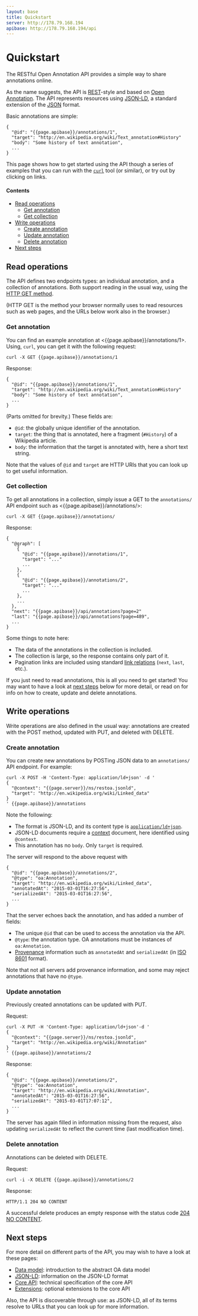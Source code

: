 ```yaml
---
layout: base
title: Quickstart
server: http://178.79.168.194
apibase: http://178.79.168.194/api
---
```


# Quickstart

The RESTful Open Annotation API provides a simple way to share
annotations online. 

As the name suggests, the API is
[REST](http://en.wikipedia.org/wiki/Representational_state_transfer)-style
and based on [Open
Annotation](http://www.openannotation.org/spec/core/). The API
represents resources using [JSON-LD](http://json-ld.org), a standard
extension of the [JSON](http://json.org) format.

Basic annotations are simple:

    {
      "@id": "{{page.apibase}}/annotations/1",
      "target": "http://en.wikipedia.org/wiki/Text_annotation#History"
      "body": "Some history of text annotation",
      ...
    }

This page shows how to get started using the API though a series of
examples that you can run with the
[`curl`](http://en.wikipedia.org/wiki/CURL) tool (or similar), or try
out by clicking on links.

#### Contents

* [Read operations](#read-operations)
  * [Get annotation](#get-annotation)
  * [Get collection](#get-collection)
* [Write operations](#write-operations)
  * [Create annotation](#create-annotation)
  * [Update annotation](#update-annotation)
  * [Delete annotation](#delete-annotation)
* [Next steps](#next-steps)

## Read operations

The API defines two endpoints types: an individual annotation, and a
collection of annotations. Both support reading in the usual way,
using the [HTTP GET
method](http://en.wikipedia.org/wiki/Hypertext_Transfer_Protocol#Request_methods).

(HTTP GET is the method your browser normally uses to read resources
such as web pages, and the URLs below work also in the browser.)

### Get annotation

You can find an example annotation at
<{{page.apibase}}/annotations/1>. Using, `curl`, you can get it with
the following request:

    curl -X GET {{page.apibase}}/annotations/1

Response:

    {
      "@id": "{{page.apibase}}/annotations/1",
      "target": "http://en.wikipedia.org/wiki/Text_annotation#History"
      "body": "Some history of text annotation",
      ...
    }

(Parts omitted for brevity.) These fields are:

* `@id`: the globally unique identifier of the annotation.
* `target`: the thing that is annotated, here a fragment (`#History`) of a Wikipedia article.
* `body`: the information that the target is annotated with, here a short text string.

Note that the values of `@id` and `target` are HTTP URIs that you can
look up to get useful information.

### Get collection

To get all annotations in a collection, simply issue a GET to the
`annotations/` API endpoint such as <{{page.apibase}}/annotations/>:

    curl -X GET {{page.apibase}}/annotations/

Response:

    {
      "@graph": [
        {
          "@id": "{{page.apibase}}/annotations/1",
          "target": "..."
          ...
        },
        {
          "@id": "{{page.apibase}}/annotations/2",
          "target": "..."
          ...
        },
        ...
      },
      "next": "{{page.apibase}}/api/annotations?page=2"
      "last": "{{page.apibase}}/api/annotations?page=489",
      ...
    }

Some things to note here:

* The data of the annotations in the collection is included.
* The collection is large, so the response contains only part of it.
* Pagination links are included using standard [link relations](http://en.wikipedia.org/wiki/Link_relation) (`next`, `last`, etc.).

If you just need to read annotations, this is all you need to get
started! You may want to have a look at [next steps](#next-steps)
below for more detail, or read on for info on how to create, update
and delete annotations.

## Write operations

Write operations are also defined in the usual way: annotations are
created with the POST method, updated with PUT, and deleted with
DELETE.

### Create annotation

You can create new annotations by POSTing JSON data to an
`annotations/` API endpoint. For example:

    curl -X POST -H 'Content-Type: application/ld+json' -d '
    {
      "@context": "{{page.server}}/ns/restoa.jsonld",
      "target": "http://en.wikipedia.org/wiki/Linked_data"
    }
    ' {{page.apibase}}/annotations

Note the following:

* The format is JSON-LD, and its content type is
[`application/ld+json`](http://www.w3.org/TR/json-ld/#application-ld-json).
* JSON-LD documents require a [context](context.html)
document, here identified using `@context`.
* This annotation has no `body`. Only `target` is required.

The server will respond to the above request with

    {
      "@id": "{{page.apibase}}/annotations/2",
      "@type": "oa:Annotation",
      "target": "http://en.wikipedia.org/wiki/Linked_data",
      "annotatedAt": "2015-03-01T16:27:56",
      "serializedAt": "2015-03-01T16:27:56",
      ...
    }

That the server echoes back the annotation, and has added a number of fields:

* The unique `@id` that can be used to access the annotation via the API.
* `@type`: the annotation type. OA annotations must be instances of `oa:Annotation`.
* [Provenance](http://www.openannotation.org/spec/core/core.html#Provenance)
  information such as `annotatedAt` and `serializedAt`
  (in [ISO 8601](http://en.wikipedia.org/wiki/ISO_8601) format).

Note that not all servers add provenance information, and some may
reject annotations that have no `@type`.

### Update annotation

Previously created annotations can be updated with PUT.

Request:

    curl -X PUT -H 'Content-Type: application/ld+json'-d '
    {
      "@context": "{{page.server}}/ns/restoa.jsonld",
      "target": "http://en.wikipedia.org/wiki/Annotation"
    }
    ' {{page.apibase}}/annotations/2

Response:

    {
      "@id": "{{page.apibase}}/annotations/2",
      "@type": "oa:Annotation",
      "target": "http://en.wikipedia.org/wiki/Annotation",
      "annotatedAt": "2015-03-01T16:27:56",
      "serializedAt": "2015-03-01T17:07:12",
      ...
    }

The server has again filled in information missing from the request,
also updating `serializedAt` to reflect the current time (last
modification time).

### Delete annotation

Annotations can be deleted with DELETE.

Request:

    curl -i -X DELETE {{page.apibase}}/annotations/2

Response:

    HTTP/1.1 204 NO CONTENT

A successful delete produces an empty response with the status code
[204 NO CONTENT](http://en.wikipedia.org/wiki/List_of_HTTP_status_codes#2xx_Success).

## Next steps

For more detail on different parts of the API, you may wish to have a
look at these pages:

* [Data model](data-model.html): introduction to the abstract OA data model
* [JSON-LD](json-ld.html): information on the JSON-LD format
* [Core API](api-core.html): technical specification of the core API
* [Extensions](extensions.html): optional extensions to the core API

Also, the API is discoverable through use: as JSON-LD, all of its
terms resolve to URLs that you can look up for more information.
